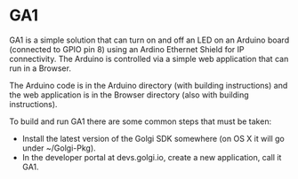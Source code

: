 # GA1
GA1 is a simple solution that can turn on and off an LED on an Arduino
board (connected to GPIO pin 8) using an Ardino Ethernet Shield for IP
connectivity. The Arduino is controlled via a simple web application that
can run in a Browser.

The Arduino code is in the Arduino directory (with building instructions) and
the web application is in the Browser directory (also with building
instructions).

To build and run GA1 there are some common steps that must be taken:

* Install the latest version of the Golgi SDK somewhere (on OS X it will go under ~/Golgi-Pkg).
* In the developer portal at devs.golgi.io, create a new application, call it GA1.





